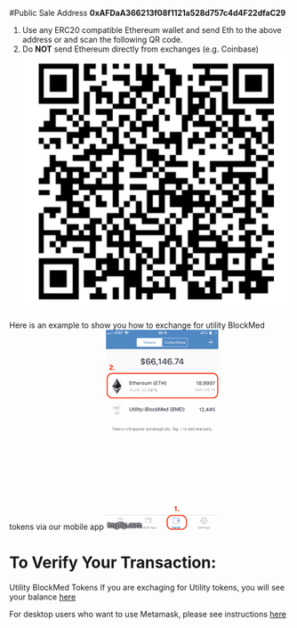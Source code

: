 #Public Sale Address
**0xAFDaA366213f08f1121a528d757c4d4F22dfaC29**

1. Use any ERC20 compatible Ethereum wallet and send Eth to the above address or and scan the following QR code.
2. Do **NOT** send Ethereum directly from exchanges (e.g. Coinbase)
![QR Code](https://github.com/BlockMedical/BlockMedical/raw/master/docs/mobiledocs/tradecontract_QRcode.mainnet.png)

Here is an example to show you how to exchange for utility BlockMed tokens via our mobile app
![=>](https://github.com/BlockMedical/BlockMedical/blob/master/docs/mobiledocs/exchange_bmd_example.gif)

# To Verify Your Transaction:

Utility BlockMed Tokens
If you are exchaging for Utility tokens, you will see your balance [here](https://etherscan.io/address/0xafdaa366213f08f1121a528d757c4d4f22dfac29)

For desktop users who want to use Metamask, please see instructions [here](https://github.com/BlockMedical/BlockMedical/blob/master/docs/metamaskdocs/metamask_exchange_instructions.md)
